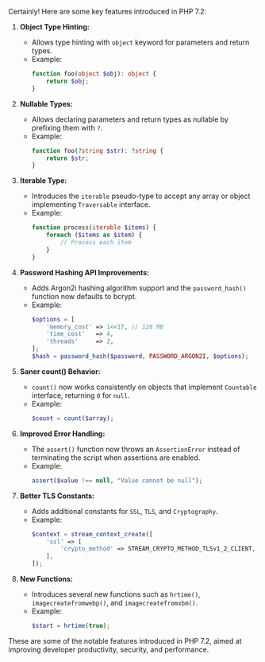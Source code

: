 Certainly! Here are some key features introduced in PHP 7.2:

1. **Object Type Hinting:**
   - Allows type hinting with `object` keyword for parameters and return types.
   - Example:
     ```php
     function foo(object $obj): object {
         return $obj;
     }
     ```

2. **Nullable Types:**
   - Allows declaring parameters and return types as nullable by prefixing them with `?`.
   - Example:
     ```php
     function foo(?string $str): ?string {
         return $str;
     }
     ```

3. **Iterable Type:**
   - Introduces the `iterable` pseudo-type to accept any array or object implementing `Traversable` interface.
   - Example:
     ```php
     function process(iterable $items) {
         foreach ($items as $item) {
             // Process each item
         }
     }
     ```

4. **Password Hashing API Improvements:**
   - Adds Argon2i hashing algorithm support and the `password_hash()` function now defaults to bcrypt.
   - Example:
     ```php
     $options = [
         'memory_cost' => 1<<17, // 128 MB
         'time_cost'   => 4,
         'threads'     => 2,
     ];
     $hash = password_hash($password, PASSWORD_ARGON2I, $options);
     ```

5. **Saner count() Behavior:**
   - `count()` now works consistently on objects that implement `Countable` interface, returning `0` for `null`.
   - Example:
     ```php
     $count = count($array);
     ```

6. **Improved Error Handling:**
   - The `assert()` function now throws an `AssertionError` instead of terminating the script when assertions are enabled.
   - Example:
     ```php
     assert($value !== null, "Value cannot be null");
     ```

7. **Better TLS Constants:**
   - Adds additional constants for `SSL`, `TLS`, and `Cryptography`.
   - Example:
     ```php
     $context = stream_context_create([
         'ssl' => [
             'crypto_method' => STREAM_CRYPTO_METHOD_TLSv1_2_CLIENT,
         ],
     ]);
     ```

8. **New Functions:**
   - Introduces several new functions such as `hrtime()`, `imagecreatefromwebp()`, and `imagecreatefromxbm()`.
   - Example:
     ```php
     $start = hrtime(true);
     ```

These are some of the notable features introduced in PHP 7.2, aimed at improving developer productivity, security, and performance.